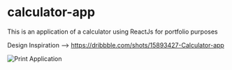 # calculator-app
This is an application of a calculator using ReactJs for portfolio purposes

Design Inspiration --> https://dribbble.com/shots/15893427-Calculator-app

![Print Application](print.png)
